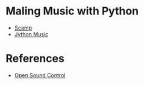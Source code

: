 # Maling Music with Python

- [Scamp](scamp.md)
- [Jython Music](jythonmusic.md)



# References

- [Open Sound Control](https://ccrma.stanford.edu/groups/osc/index.html)
